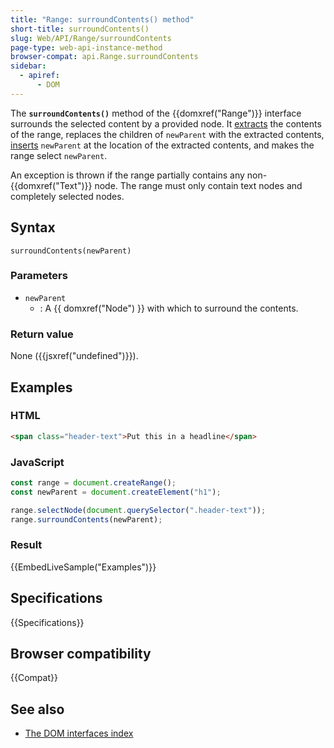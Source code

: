 ```yaml
---
title: "Range: surroundContents() method"
short-title: surroundContents()
slug: Web/API/Range/surroundContents
page-type: web-api-instance-method
browser-compat: api.Range.surroundContents
sidebar:
  - apiref:
      - DOM
---
```


The **`surroundContents()`** method of the {{domxref("Range")}} interface surrounds the selected content by a provided node. It [extracts](/en-US/docs/Web/API/Range/extractContents) the contents of the range, replaces the children of `newParent` with the extracted contents, [inserts](/en-US/docs/Web/API/Range/insertNode) `newParent` at the location of the extracted contents, and makes the range select `newParent`.

An exception is thrown if the range partially contains any non-{{domxref("Text")}} node. The range must only contain text nodes and completely selected nodes.

## Syntax

```js-nolint
surroundContents(newParent)
```

### Parameters

- `newParent`
  - : A {{ domxref("Node") }} with which to surround the contents.

### Return value

None ({{jsxref("undefined")}}).

## Examples

### HTML

```html
<span class="header-text">Put this in a headline</span>
```

### JavaScript

```js
const range = document.createRange();
const newParent = document.createElement("h1");

range.selectNode(document.querySelector(".header-text"));
range.surroundContents(newParent);
```

### Result

{{EmbedLiveSample("Examples")}}

## Specifications

{{Specifications}}

## Browser compatibility

{{Compat}}

## See also

- [The DOM interfaces index](/en-US/docs/Web/API/Document_Object_Model)
